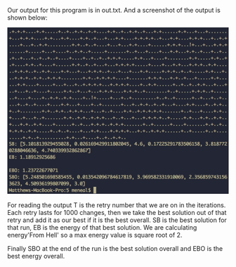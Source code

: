 Our output for this program is in out.txt.  And a screenshot of the output is shown below:

![output](./img/MaxWalkOut.png)

For reading the output T is the retry number that we are on in the iterations.  Each retry lasts for 1000 changes, then we take the best solution out of that retry and add it as our best if it is the best overall.  SB is the best solution for that run, EB is the energy of that best solution. We are calculating energy'From Hell' so a max energy value is square root of 2.

Finally SBO at the end of the run is the best solution overall and EBO is the best energy overall.